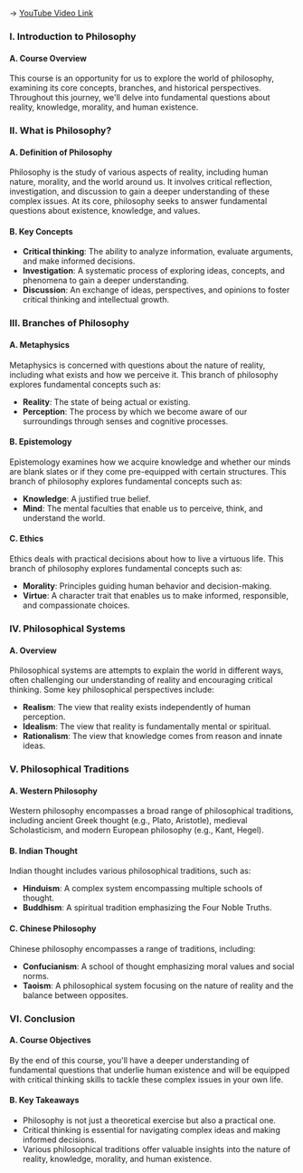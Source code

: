 -> [YouTube Video Link](https://www.youtube.com/watch?v=twUpQx87CgE&list=PLzWd5Ny3vW3TmAbJH3fYMRjNUptY0uPW8&index=1&pp=iAQB)

### I. Introduction to Philosophy
#### A. Course Overview

This course is an opportunity for us to explore the world of philosophy, examining its core concepts, branches, and historical perspectives. Throughout this journey, we'll delve into fundamental questions about reality, knowledge, morality, and human existence.

### II. What is Philosophy?
#### A. Definition of Philosophy

Philosophy is the study of various aspects of reality, including human nature, morality, and the world around us. It involves critical reflection, investigation, and discussion to gain a deeper understanding of these complex issues. At its core, philosophy seeks to answer fundamental questions about existence, knowledge, and values.

#### B. Key Concepts

* **Critical thinking**: The ability to analyze information, evaluate arguments, and make informed decisions.
* **Investigation**: A systematic process of exploring ideas, concepts, and phenomena to gain a deeper understanding.
* **Discussion**: An exchange of ideas, perspectives, and opinions to foster critical thinking and intellectual growth.

### III. Branches of Philosophy
#### A. Metaphysics

Metaphysics is concerned with questions about the nature of reality, including what exists and how we perceive it. This branch of philosophy explores fundamental concepts such as:

* **Reality**: The state of being actual or existing.
* **Perception**: The process by which we become aware of our surroundings through senses and cognitive processes.

#### B. Epistemology

Epistemology examines how we acquire knowledge and whether our minds are blank slates or if they come pre-equipped with certain structures. This branch of philosophy explores fundamental concepts such as:

* **Knowledge**: A justified true belief.
* **Mind**: The mental faculties that enable us to perceive, think, and understand the world.

#### C. Ethics

Ethics deals with practical decisions about how to live a virtuous life. This branch of philosophy explores fundamental concepts such as:

* **Morality**: Principles guiding human behavior and decision-making.
* **Virtue**: A character trait that enables us to make informed, responsible, and compassionate choices.

### IV. Philosophical Systems
#### A. Overview

Philosophical systems are attempts to explain the world in different ways, often challenging our understanding of reality and encouraging critical thinking. Some key philosophical perspectives include:

* **Realism**: The view that reality exists independently of human perception.
* **Idealism**: The view that reality is fundamentally mental or spiritual.
* **Rationalism**: The view that knowledge comes from reason and innate ideas.

### V. Philosophical Traditions
#### A. Western Philosophy

Western philosophy encompasses a broad range of philosophical traditions, including ancient Greek thought (e.g., Plato, Aristotle), medieval Scholasticism, and modern European philosophy (e.g., Kant, Hegel).

#### B. Indian Thought

Indian thought includes various philosophical traditions, such as:

* **Hinduism**: A complex system encompassing multiple schools of thought.
* **Buddhism**: A spiritual tradition emphasizing the Four Noble Truths.

#### C. Chinese Philosophy

Chinese philosophy encompasses a range of traditions, including:

* **Confucianism**: A school of thought emphasizing moral values and social norms.
* **Taoism**: A philosophical system focusing on the nature of reality and the balance between opposites.

### VI. Conclusion
#### A. Course Objectives

By the end of this course, you'll have a deeper understanding of fundamental questions that underlie human existence and will be equipped with critical thinking skills to tackle these complex issues in your own life.

#### B. Key Takeaways

* Philosophy is not just a theoretical exercise but also a practical one.
* Critical thinking is essential for navigating complex ideas and making informed decisions.
* Various philosophical traditions offer valuable insights into the nature of reality, knowledge, morality, and human existence.